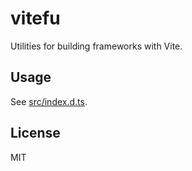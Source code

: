 # vitefu

Utilities for building frameworks with Vite.

## Usage

See [src/index.d.ts](./src/index.d.ts).

## License

MIT
